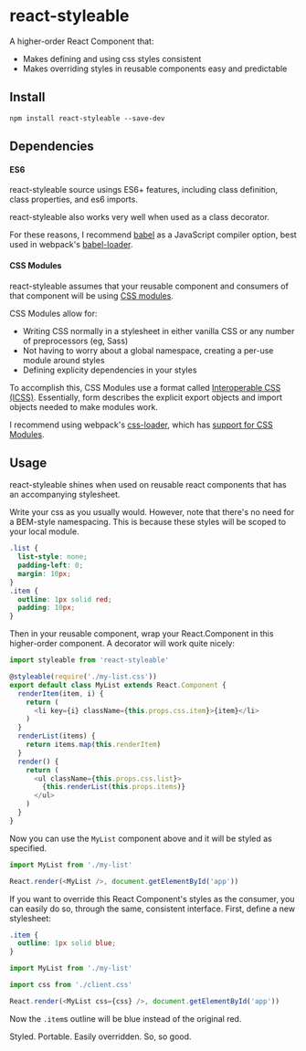 # react-styleable

A higher-order React Component that:

- Makes defining and using css styles consistent 
- Makes overriding styles in reusable components easy and predictable

## Install

```
npm install react-styleable --save-dev
```

## Dependencies

#### ES6

react-styleable source usings ES6+ features, including class definition, class properties, and es6 imports.

react-styleable also works very well when used as a class decorator.

For these reasons, I recommend [babel](https://babeljs.io/) as a JavaScript compiler option, best used in webpack's [babel-loader](https://github.com/babel/babel-loader).

#### CSS Modules

react-styleable assumes that your reusable component and consumers of that component will be using [CSS modules](https://github.com/css-modules/css-modules).

CSS Modules allow for:

- Writing CSS normally in a stylesheet in either vanilla CSS or any number of preprocessors (eg, Sass)
- Not having to worry about a global namespace, creating a per-use module around styles
- Defining explicity dependencies in your styles

To accomplish this, CSS Modules use a format called [Interoperable CSS (ICSS)](https://github.com/css-modules/icss).  Essentially, form describes the explicit export objects and import objects needed to make modules work.

I recommend using webpack's [css-loader](https://github.com/webpack/css-loader), which has [support for CSS Modules](https://github.com/webpack/css-loader#css-modules).

## Usage

react-styleable shines when used on reusable react components that has an accompanying stylesheet. 

Write your css as you usually would.  However, note that there's no need for a BEM-style namespacing.  This is because these styles will be scoped to your local module.

```css my-list.css
.list {
  list-style: none;
  padding-left: 0;
  margin: 10px;
}
.item {
  outline: 1px solid red;
  padding: 10px;
}
```

Then in your reusable component, wrap your React.Component in this higher-order component.  A decorator will work quite nicely:

```js
import styleable from 'react-styleable'

@styleable(require('./my-list.css'))
export default class MyList extends React.Component {
  renderItem(item, i) {
    return (
      <li key={i} className={this.props.css.item}>{item}</li>
    )
  }
  renderList(items) {
    return items.map(this.renderItem)
  }
  render() {
    return (
      <ul className={this.props.css.list}>
        {this.renderList(this.props.items)}
      </ul>
    )
  }
}
```

Now you can use the `MyList` component above and it will be styled as specified.


```js
import MyList from './my-list'

React.render(<MyList />, document.getElementById('app'))
```

If you want to override this React Component's styles as the consumer, you can easily do so, through the same, consistent interface.  First, define a new stylesheet:

```css client.css
.item {
  outline: 1px solid blue;
}
```

```js
import MyList from './my-list'

import css from './client.css'

React.render(<MyList css={css} />, document.getElementById('app'))
```

Now the `.item`s outline will be blue instead of the original red.

Styled. Portable. Easily overridden.  So, so good.